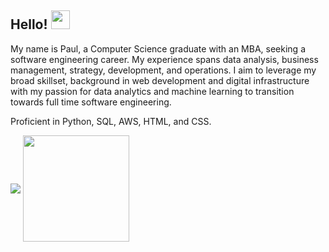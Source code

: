 ## Hello! <img src="https://www.ptd3v.dev/wp-content/uploads/wave.gif" width="30px" height="30px" />
My name is Paul, a Computer Science graduate with an MBA, seeking a software engineering career. My experience spans data analysis, business management, strategy, development, and operations. I aim to leverage my broad skillset, background in web development and digital infrastructure with my passion for data analytics and machine learning to transition towards full time software engineering.

Proficient in Python, SQL, AWS, HTML, and CSS.

<img align="center" src="https://github-readme-stats.vercel.app/api?username=ptd3v&show_icons=true&hide=prs&rank_icon=github"> <img align="center" height="170px" src="https://github-readme-stats.vercel.app/api/top-langs/?username=ptd3v&layout=compact&size_weight=0.5&count_weight=0.5&exclude_repo=machine-learning-data-analysis" />
